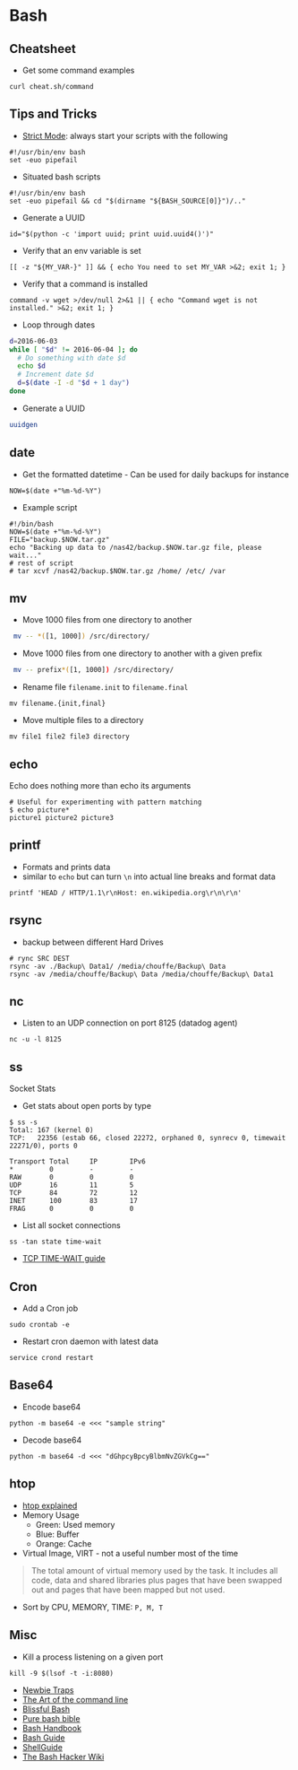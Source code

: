 # Bash

## Cheatsheet

* Get some command examples
```
curl cheat.sh/command
```

## Tips and Tricks

* [Strict Mode](http://redsymbol.net/articles/unofficial-bash-strict-mode/): always start your scripts with the following
```
#!/usr/bin/env bash
set -euo pipefail
```
* Situated bash scripts
```
#!/usr/bin/env bash
set -euo pipefail && cd "$(dirname "${BASH_SOURCE[0]}")/.."
```
* Generate a UUID
```
id="$(python -c 'import uuid; print uuid.uuid4()')"
```
* Verify that an env variable is set
```
[[ -z "${MY_VAR-}" ]] && { echo You need to set MY_VAR >&2; exit 1; }
```
* Verify that a command is installed
```
command -v wget >/dev/null 2>&1 || { echo "Command wget is not installed." >&2; exit 1; }
```

* Loop through dates

```bash
d=2016-06-03
while [ "$d" != 2016-06-04 ]; do
  # Do something with date $d
  echo $d
  # Increment date $d
  d=$(date -I -d "$d + 1 day")
done
```
* Generate a UUID
```bash
uuidgen
```

## date

* Get the formatted datetime - Can be used for daily backups for instance
```
NOW=$(date +"%m-%d-%Y")
```
* Example script
```
#!/bin/bash
NOW=$(date +"%m-%d-%Y")
FILE="backup.$NOW.tar.gz"
echo "Backing up data to /nas42/backup.$NOW.tar.gz file, please wait..."
# rest of script
# tar xcvf /nas42/backup.$NOW.tar.gz /home/ /etc/ /var
```

## mv

* Move 1000 files from one directory to another
```bash
 mv -- *([1, 1000]) /src/directory/
 ```
* Move 1000 files from one directory to another with a given prefix
```bash
 mv -- prefix*([1, 1000]) /src/directory/
```
* Rename file `filename.init` to `filename.final`
```
mv filename.{init,final}
```
* Move multiple files to a directory
```
mv file1 file2 file3 directory
```

## echo

Echo does nothing more than echo its arguments
```
# Useful for experimenting with pattern matching
$ echo picture*
picture1 picture2 picture3
```

## printf

* Formats and prints data
* similar to `echo` but can turn `\n` into actual line breaks and format data
```
printf 'HEAD / HTTP/1.1\r\nHost: en.wikipedia.org\r\n\r\n'
```

## rsync

* backup between different Hard Drives
```
# rync SRC DEST
rsync -av ./Backup\ Data1/ /media/chouffe/Backup\ Data
rsync -av /media/chouffe/Backup\ Data /media/chouffe/Backup\ Data1
```

## nc

* Listen to an UDP connection on port 8125 (datadog agent)
```
nc -u -l 8125
```

## ss

Socket Stats
* Get stats about open ports by type
```
$ ss -s
Total: 167 (kernel 0)
TCP:   22356 (estab 66, closed 22272, orphaned 0, synrecv 0, timewait 22271/0), ports 0

Transport Total     IP        IPv6
*         0         -         -
RAW       0         0         0
UDP       16        11        5
TCP       84        72        12
INET      100       83        17
FRAG      0         0         0
```
* List all socket connections
```
ss -tan state time-wait
```
* [TCP TIME-WAIT guide](https://vincent.bernat.ch/en/blog/2014-tcp-time-wait-state-linux)

## Cron

* Add a Cron job
```
sudo crontab -e
```
* Restart cron daemon with latest data
```
service crond restart
```

## Base64

* Encode base64
```
python -m base64 -e <<< "sample string"
```
* Decode base64
```
python -m base64 -d <<< "dGhpcyBpcyBlbmNvZGVkCg=="
```

## htop

* [htop explained](https://peteris.rocks/blog/htop/)
* Memory Usage
  * Green: Used memory
  * Blue: Buffer
  * Orange: Cache
* Virtual Image, VIRT - not a useful number most of the time
> The total amount of virtual memory used by the task. It includes all code, data and shared libraries plus pages that have been swapped out and pages that have been mapped but not used.

* Sort by CPU, MEMORY, TIME: `P, M, T`

## Misc

* Kill a process listening on a given port
```
kill -9 $(lsof -t -i:8080)
```
* [Newbie Traps](https://wiki.bash-hackers.org/scripting/newbie_traps)
* [The Art of the command line](https://github.com/jlevy/the-art-of-command-line)
* [Blissful Bash](https://github.com/pesterhazy/blissful-bash)
* [Pure bash bible](https://github.com/dylanaraps/pure-bash-bible)
* [Bash Handbook](https://github.com/denysdovhan/bash-handbook)
* [Bash Guide](https://github.com/Idnan/bash-guide)
* [ShellGuide](https://google.github.io/styleguide/shellguide.html)
* [The Bash Hacker Wiki](https://wiki.bash-hackers.org/start)
